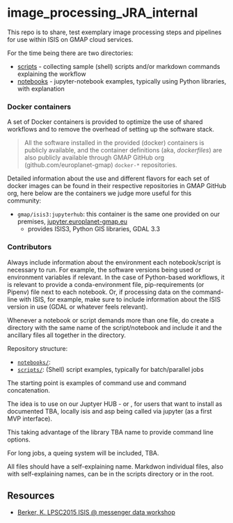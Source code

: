 # image_processing_JRA_internal

This repo is to share, test exemplary image processing steps and pipelines for use within ISIS on GMAP cloud services.

For the time being there are two directories:

* [scripts](./scripts) - collecting sample (shell) scripts and/or markdown commands explaining the workflow
* [notebooks](./notebooks) - jupyter-notebook examples, typically using Python libraries, with explanation


### Docker containers

A set of Docker containers is provided to optimize the use of shared workflows and to remove the overhead
of setting up the software stack.

> All the software installed in the provided (docker) containers is publicly available,
> and the container definitions (aka, _dockerfiles_) are also publicly available through 
> GMAP GitHub org (github.com/europlanet-gmap) `docker-*` repositories.

Detailed information about the use and different flavors for each set of docker images can
be found in their respective repositories in GMAP GitHub org, here below are the containers
we judge more useful for this community:

- `gmap/isis3:jupyterhub`: this container is the same one provided on our premises, [jupyter.europlanet-gmap.eu](https://jupyter.europlanet-gmap.eu)
  * provides ISIS3, Python GIS libraries, GDAL 3.3

### Contributors

Always include information about the environment each notebook/script is necessary to run.
For example, the software versions being used or environment variables if relevant.
In the case of Python-based workflows, it is relevant to provide a conda-environment file, 
pip-requirements (or Pipenv) file next to each notebook.
Or, if processing data on the command-line with ISIS, for example, make sure to include
information about the ISIS version in use (GDAL or whatever feels relevant).

Whenever a notebook or script demands more than one file, do create a directory
with the same name of the script/notebook and include it and the ancillary files
all together in the directory.

Repository structure:

- [`notebooks/`](notebooks/): 
- [`scripts/`](scripts/): (Shell) script examples, typically for batch/parallel jobs

The starting point is examples of command use and command concatenation.

The idea is to use on our Juptyer HUB - or , for users that want to install as documented TBA, locally isis and asp being called via jupyter (as a first MVP interface).

This taking advantage of the library TBA name to provide command line options.

For long jobs, a queing system will be included, TBA.


All files should have a self-explaining name. Markdwon individual files, also with self-explaining names, can be in the scripts directory or in the root.

## Resources

* [Berker, K. LPSC2015 ISIS @ messenger data workshop ](https://messenger.jhuapl.edu/Resources/Workshops-and-Meetings/MESSENGER_MDIS_WorkShop_LPSC2015_Final.pdf)